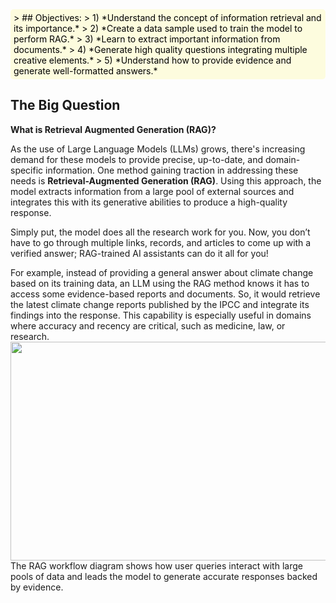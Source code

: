 <div style="padding: 5px; background-color:rgb(253, 252, 222); color: black; text-decoration: none; border-radius: 5px;">
> ## Objectives:
> 1) *Understand the concept of information retrieval and its importance.*
> 2) *Create a data sample used to train the model to perform RAG.*
> 3) *Learn to extract important information from documents.*
> 4) *Generate high quality questions integrating multiple creative elements.*
> 5) *Understand how to provide evidence and generate well-formatted answers.*
</div>

## The Big Question

**What is Retrieval Augmented Generation (RAG)?**

As the use of Large Language Models (LLMs) grows, there's increasing demand for these models to provide precise, up-to-date, and domain-specific information. One method gaining traction in addressing these needs is **Retrieval-Augmented Generation (RAG)**. Using this approach, the model extracts information from a large pool of external sources and integrates this with its generative abilities to produce a high-quality response.

Simply put, the model does all the research work for you. Now, you don’t have to go through multiple links, records, and articles to come up with a verified answer; RAG-trained AI assistants can do it all for you!

For example, instead of providing a general answer about climate change based on its training data, an LLM using the RAG method knows it has to access some evidence-based reports and documents. So, it would retrieve the latest climate change reports published by the IPCC and integrate its findings into the response. This capability is especially useful in domains where accuracy and recency are critical, such as medicine, law, or research.
<img height = "350" width = "1000" src = "${PRIVATE_IMAGE_INTRO_2}" />
The RAG workflow diagram shows how user queries interact with large pools of data and leads the model to generate accurate responses backed by evidence.
